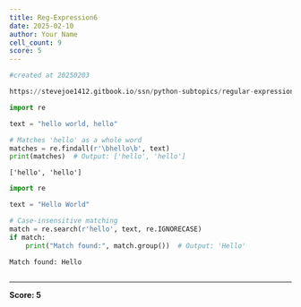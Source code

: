 ```yaml
---
title: Reg-Expression6
date: 2025-02-10
author: Your Name
cell_count: 9
score: 5
---
```


```python
#created at 20250203
```


```python
https://stevejoe1412.gitbook.io/ssn/python-subtopics/regular-expressions-with-re
```


```python
import re
```


```python
text = "hello world, hello"
```


```python
# Matches 'hello' as a whole word
matches = re.findall(r'\bhello\b', text)
print(matches)  # Output: ['hello', 'hello']
```

    ['hello', 'hello']



```python
import re
```


```python
text = "Hello World"
```


```python
# Case-insensitive matching
match = re.search(r'hello', text, re.IGNORECASE)
if match:
    print("Match found:", match.group())  # Output: 'Hello'
```

    Match found: Hello



```python

```


---
**Score: 5**